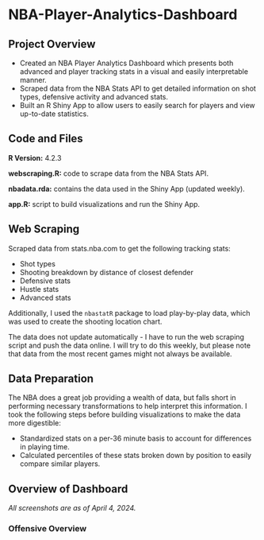 # NBA-Player-Analytics-Dashboard
## Project Overview
- Created an NBA Player Analytics Dashboard which presents both advanced and player tracking stats in a visual and easily interpretable manner.
- Scraped data from the NBA Stats API to get detailed information on shot types, defensive activity and advanced stats.
- Built an R Shiny App to allow users to easily search for players and view up-to-date statistics.

## Code and Files
**R Version:** 4.2.3

**webscraping.R:** code to scrape data from the NBA Stats API.

**nbadata.rda:** contains the data used in the Shiny App (updated weekly).

**app.R:** script to build visualizations and run the Shiny App.

## Web Scraping
Scraped data from stats.nba.com to get the following tracking stats:
- Shot types
- Shooting breakdown by distance of closest defender
- Defensive stats
- Hustle stats
- Advanced stats

Additionally, I used the `nbastatR` package to load play-by-play data, which was used to create the shooting location chart.

The data does not update automatically - I have to run the web scraping script and push the data online. I will try to do this weekly, but please note that data from the most recent games might not always be available.

## Data Preparation
The NBA does a great job providing a wealth of data, but falls short in performing necessary transformations to help interpret this information. I took the following steps before building visualizations to make the data more digestible:
- Standardized stats on a per-36 minute basis to account for differences in playing time.
- Calculated percentiles of these stats broken down by position to easily compare similar players.

## Overview of Dashboard
*All screenshots are as of April 4, 2024.*
### Offensive Overview
